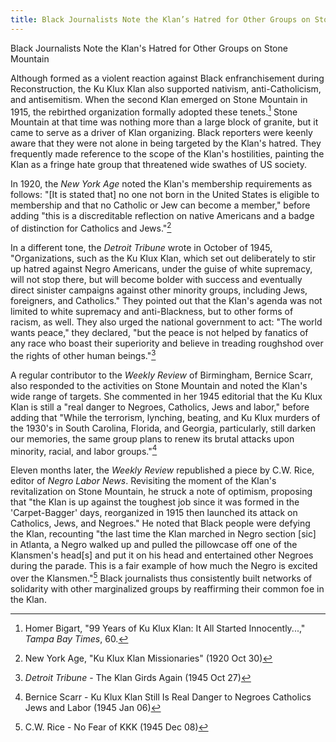 ```yaml
---
title: Black Journalists Note the Klan’s Hatred for Other Groups on Stone Mountain
---
```


Black Journalists Note the Klan's Hatred for Other Groups on Stone
Mountain

Although formed as a violent reaction against Black enfranchisement
during Reconstruction, the Ku Klux Klan also supported nativism,
anti-Catholicism, and antisemitism. When the second Klan emerged on
Stone Mountain in 1915, the rebirthed organization formally adopted
these tenets.[^1] Stone Mountain at that time was nothing more than a
large block of granite, but it came to serve as a driver of Klan
organizing. Black reporters were keenly aware that they were not alone
in being targeted by the Klan's hatred. They frequently made reference
to the scope of the Klan's hostilities, painting the Klan as a fringe
hate group that threatened wide swathes of US society.

In 1920, the *New York Age* noted the Klan's membership requirements as
follows: "\[It is stated that\] no one not born in the United States is
eligible to membership and that no Catholic or Jew can become a member,"
before adding "this is a discreditable reflection on native Americans
and a badge of distinction for Catholics and Jews."[^2]

In a different tone, the *Detroit Tribune* wrote in October of 1945,
"Organizations, such as the Ku Klux Klan, which set out deliberately to
stir up hatred against Negro Americans, under the guise of white
supremacy, will not stop there, but will become bolder with success and
eventually direct sinister campaigns against other minority groups,
including Jews, foreigners, and Catholics." They pointed out that the
Klan's agenda was not limited to white supremacy and anti-Blackness, but
to other forms of racism, as well. They also urged the national
government to act: "The world wants peace," they declared, "but the
peace is not helped by fanatics of any race who boast their superiority
and believe in treading roughshod over the rights of other human
beings."[^3]

A regular contributor to the *Weekly Review* of Birmingham, Bernice
Scarr, also responded to the activities on Stone Mountain and noted the
Klan's wide range of targets. She commented in her 1945 editorial that
the Ku Klux Klan is still a "real danger to Negroes, Catholics, Jews and
labor," before adding that "While the terrorism, lynching, beating, and
Ku Klux murders of the 1930's in South Carolina, Florida, and Georgia,
particularly, still darken our memories, the same group plans to renew
its brutal attacks upon minority, racial, and labor groups."[^4]

Eleven months later, the *Weekly Review* republished a piece by C.W.
Rice, editor of *Negro Labor News*. Revisiting the moment of the Klan's
revitalization on Stone Mountain, he struck a note of optimism,
proposing that "the Klan is up against the toughest job since it was
formed in the 'Carpet-Bagger' days, reorganized in 1915 then launched
its attack on Catholics, Jews, and Negroes." He noted that Black people
were defying the Klan, recounting "the last time the Klan marched in
Negro section \[sic\] in Atlanta, a Negro walked up and pulled the
pillowcase off one of the Klansmen's head\[s\] and put it on his head
and entertained other Negroes during the parade. This is a fair example
of how much the Negro is excited over the Klansmen."[^5] Black
journalists thus consistently built networks of solidarity with other
marginalized groups by reaffirming their common foe in the Klan.

[^1]: Homer Bigart, "99 Years of Ku Klux Klan: It All Started
    Innocently...," *Tampa Bay Times*, 60.

[^2]: New York Age, "Ku Klux Klan Missionaries" (1920 Oct 30)

[^3]: *Detroit Tribune* - The Klan Girds Again (1945 Oct 27)

[^4]: Bernice Scarr - Ku Klux Klan Still Is Real Danger to Negroes
    Catholics Jews and Labor (1945 Jan 06)

[^5]: C.W. Rice - No Fear of KKK (1945 Dec 08)
